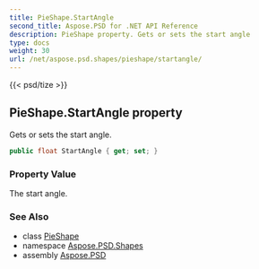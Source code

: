 ```yaml
---
title: PieShape.StartAngle
second_title: Aspose.PSD for .NET API Reference
description: PieShape property. Gets or sets the start angle
type: docs
weight: 30
url: /net/aspose.psd.shapes/pieshape/startangle/
---
```

{{< psd/tize >}}
## PieShape.StartAngle property

Gets or sets the start angle.

```csharp
public float StartAngle { get; set; }
```

### Property Value

The start angle.

### See Also

* class [PieShape](../)
* namespace [Aspose.PSD.Shapes](../../../aspose.psd.shapes/)
* assembly [Aspose.PSD](../../../)


